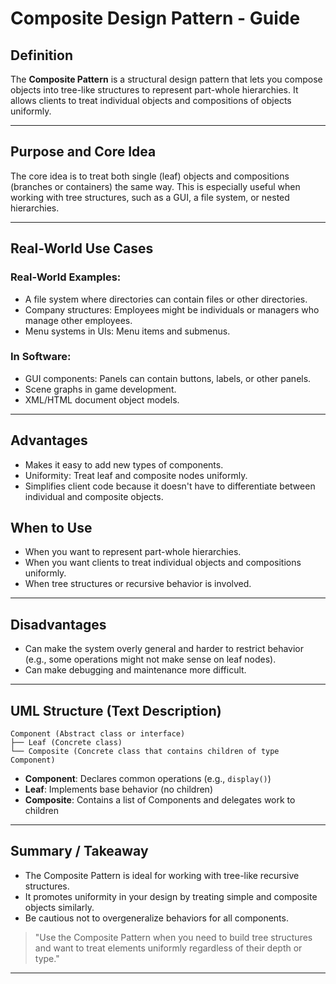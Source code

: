# Composite Design Pattern - Guide

## Definition

The **Composite Pattern** is a structural design pattern that lets you compose objects into tree-like structures to represent part-whole hierarchies. It allows clients to treat individual objects and compositions of objects uniformly.

---

## Purpose and Core Idea

The core idea is to treat both single (leaf) objects and compositions (branches or containers) the same way. This is especially useful when working with tree structures, such as a GUI, a file system, or nested hierarchies.

---

## Real-World Use Cases

### Real-World Examples:

* A file system where directories can contain files or other directories.
* Company structures: Employees might be individuals or managers who manage other employees.
* Menu systems in UIs: Menu items and submenus.

### In Software:

* GUI components: Panels can contain buttons, labels, or other panels.
* Scene graphs in game development.
* XML/HTML document object models.

---

## Advantages

* Makes it easy to add new types of components.
* Uniformity: Treat leaf and composite nodes uniformly.
* Simplifies client code because it doesn't have to differentiate between individual and composite objects.

## When to Use

* When you want to represent part-whole hierarchies.
* When you want clients to treat individual objects and compositions uniformly.
* When tree structures or recursive behavior is involved.

---

## Disadvantages

* Can make the system overly general and harder to restrict behavior (e.g., some operations might not make sense on leaf nodes).
* Can make debugging and maintenance more difficult.

---

## UML Structure (Text Description)

```
Component (Abstract class or interface)
├── Leaf (Concrete class)
└── Composite (Concrete class that contains children of type Component)
```

* **Component**: Declares common operations (e.g., `display()`)
* **Leaf**: Implements base behavior (no children)
* **Composite**: Contains a list of Components and delegates work to children

---

## Summary / Takeaway

* The Composite Pattern is ideal for working with tree-like recursive structures.
* It promotes uniformity in your design by treating simple and composite objects similarly.
* Be cautious not to overgeneralize behaviors for all components.

> "Use the Composite Pattern when you need to build tree structures and want to treat elements uniformly regardless of their depth or type."

---
